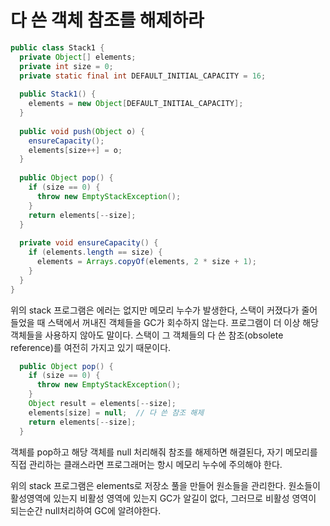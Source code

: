 # 다 쓴 객체 참조를 해제하라
```java
public class Stack1 {
  private Object[] elements;
  private int size = 0;
  private static final int DEFAULT_INITIAL_CAPACITY = 16;
  
  public Stack1() {
    elements = new Object[DEFAULT_INITIAL_CAPACITY];
  }
  
  public void push(Object o) {
    ensureCapacity();
    elements[size++] = o;
  }
  
  public Object pop() {
    if (size == 0) {
      throw new EmptyStackException();
    }
    return elements[--size];
  }
  
  private void ensureCapacity() {
    if (elements.length == size) {
      elements = Arrays.copyOf(elements, 2 * size + 1);
    }
  }
}
```
위의 stack 프로그램은 에러는 없지만 메모리 누수가 발생한다, 스택이 커졌다가 줄어들었을 때 스택에서 꺼내진 객체들을 GC가 회수하지 않는다. 프로그램이 더 이상 해당 객체들을 사용하지 않아도 말이다. 스택이 그 객체들의 다 쓴 참조(obsolete reference)를 여전히 가지고 있기 때문이다.
```java
  public Object pop() {
    if (size == 0) {
      throw new EmptyStackException();
    }
    Object result = elements[--size];
    elements[size] = null;  // 다 쓴 참조 해제
    return elements[--size];
  }
```
객체를 pop하고 해당 객체를 null 처리해줘 참조를 해제하면 해결된다, 자기 메모리를 직접 관리하는 클래스라면 프로그래머는 항시 메모리 누수에 주의해야 한다.

위의 stack 프로그램은 elements로 저장소 풀을 만들어 원소들을 관리한다. 원소들이 활성영역에 있는지 비활성 영역에 있는지 GC가 알길이 없다, 그러므로 비활성 영역이 되는순간 null처리하여 GC에 알려야한다.